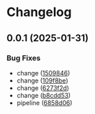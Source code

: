 # Changelog

## 0.0.1 (2025-01-31)


### Bug Fixes

* change ([1509846](https://github.com/luizfelipelaviola/release-please-test/commit/150984663c9741baa9647c43372c5c662adecd06))
* change ([109f8be](https://github.com/luizfelipelaviola/release-please-test/commit/109f8be28798585015ef471a053ed04ab0f193d5))
* change ([6273f2d](https://github.com/luizfelipelaviola/release-please-test/commit/6273f2d310f133a5b8c6e8af0748475a47bcbe8c))
* change ([b8cdd53](https://github.com/luizfelipelaviola/release-please-test/commit/b8cdd53621ed5feff0105bd8552cbd4c95c9c5a1))
* pipeline ([6858d06](https://github.com/luizfelipelaviola/release-please-test/commit/6858d06492d4bf0c16b724a9179315f23f4fbaa7))
